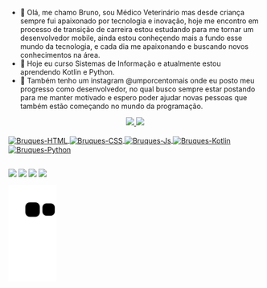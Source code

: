  - 👋 Olá, me chamo Bruno, sou Médico Veterinário mas desde criança sempre fui apaixonado por tecnologia e inovação, hoje me encontro em processo de transição de carreira estou estudando para me tornar um desenvolvedor mobile, ainda estou conheçendo mais a fundo esse mundo da tecnologia, e cada dia me apaixonando e buscando novos conhecimentos na área.
- 🌱 Hoje eu curso Sistemas de Informação e atualmente estou aprendendo Kotlin e Python.
- 💬 Também tenho um instagram @umporcentomais onde eu posto meu progresso como desenvolvedor, no qual busco sempre estar postando para me manter motivado e espero poder ajudar novas pessoas que também estão começando no mundo da programação.

<div align="center">
  <a href="https://github.com/Bruques">
  <img height="180em" src="https://github-readme-stats.vercel.app/api?username=Bruques&show_icons=true&theme=dracula&include_all_commits=true&count_private=true"/>
  <img height="180em" src="https://github-readme-stats.vercel.app/api/top-langs/?username=Bruques&layout=compact&langs_count=7&theme=dracula"/>
</div>
  
 <div style="display: inline_block"><br>
  <img align="center" alt="Bruques-HTML" height="30" width="40" src="https://cdn.jsdelivr.net/gh/devicons/devicon/icons/html5/html5-original.svg">
  <img align="center" alt="Bruques-CSS" height="30" width="40" src="https://cdn.jsdelivr.net/gh/devicons/devicon/icons/css3/css3-original.svg">
  <img align="center" alt="Bruques-Js" height="30" width="40" src="https://cdn.jsdelivr.net/gh/devicons/devicon/icons/javascript/javascript-original.svg">
  <img align="center" alt="Bruques-Kotlin" height="30" width="40" src="https://cdn.jsdelivr.net/gh/devicons/devicon/icons/kotlin/kotlin-original.svg">
  <img align="center" alt="Bruques-Python" height="30" width="40" src="https://cdn.jsdelivr.net/gh/devicons/devicon/icons/python/python-original.svg">
</div>
 
 ##
 
 <div> 
  <a href="https://www.linkedin.com/in/bruno-marques-12b497219/" target="_blank"><img src="https://img.shields.io/badge/-LinkedIn-%230077B5?style=for-the-badge&logo=linkedin&logoColor=white" target="_blank"></a>
  <a href = "mailto:brunonmarques1998@gmail.com"><img src="https://img.shields.io/badge/-Gmail-%23333?style=for-the-badge&logo=gmail&logoColor=white" target="_blank"></a>
   <a href="https://instagram.com/umporcentomais" target="_blank"><img src="https://img.shields.io/badge/-Instagram-%23E4405F?style=for-the-badge&logo=instagram&logoColor=white" target="_blank"></a>
   <a href="https://discord.gg/wagxzStdcR" target="_blank"><img src="https://img.shields.io/badge/Discord-7289DA?style=for-the-badge&logo=discord&logoColor=white" target="_blank"></a> 
 
  ![Snake animation](https://github.com/rafaballerini/rafaballerini/blob/output/github-contribution-grid-snake.svg)
 
</div>

  
  
  
<!---
Bruques/Bruques is a ✨ special ✨ repository because its `README.md` (this file) appears on your GitHub profile.
You can click the Preview link to take a look at your changes.
--->
